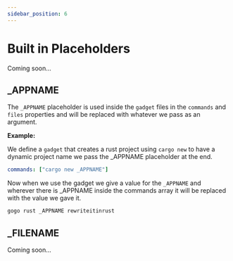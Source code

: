 ```yaml
---
sidebar_position: 6
---
```


# Built in Placeholders

Coming soon...

## \_APPNAME

The `_APPNAME` placeholder is used inside the `gadget` files in the `commands`
and `files` properties and will be replaced with whatever we pass as an argument.

**Example:**

We define a `gadget` that creates a rust project using `cargo new` to have
a dynamic project name we pass the \_APPNAME placeholder at the end.

```yaml title="~/.gogo/gadgets/rust.yaml"
commands: ["cargo new _APPNAME"]
```

Now when we use the gadget we give a value for the `_APPNAME` and
wherever there is \_APPNAME inside the commands array it will be replaced
with the value we gave it.

```bash
gogo rust _APPNAME rewriteitinrust
```

## \_FILENAME

Coming soon...
